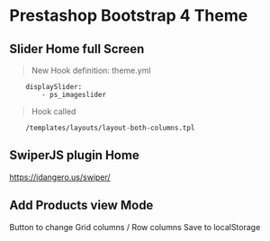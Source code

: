 # Prestashop Bootstrap 4 Theme

## Slider Home full Screen
> New Hook definition: theme.yml
```
    displaySlider:
        - ps_imageslider
```
> Hook called
```
    /templates/layouts/layout-both-columns.tpl
```

## SwiperJS plugin Home
https://idangero.us/swiper/

## Add Products view Mode
Button to change Grid columns / Row columns
Save to localStorage